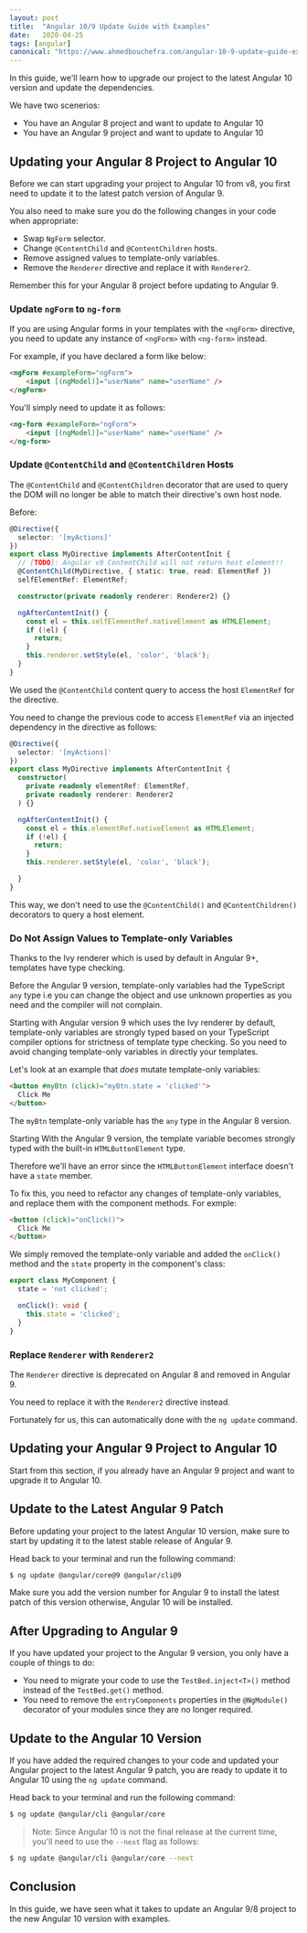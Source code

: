 ```yaml
---
layout: post
title:  "Angular 10/9 Update Guide with Examples"
date:   2020-04-25
tags: [angular]
canonical: "https://www.ahmedbouchefra.com/angular-10-9-update-guide-examples/"  
---
```





In this guide, we'll learn how to upgrade our project to the latest Angular 10 version and update the dependencies.

We have two scenerios:

- You have an Angular 8 project and want to update to Angular 10
- You have an Angular 9 project and want to update to Angular 10

## Updating your Angular 8 Project to Angular 10

Before we can start upgrading your project to Angular 10 from v8, you first need to update it to the latest patch version of Angular 9.

You also need to make sure you do the following changes in your code when appropriate:

- Swap `NgForm`  selector.
- Change `@ContentChild`  and  `@ContentChildren`  hosts.
- Remove assigned values to template-only variables.
- Remove the `Renderer`  directive and replace it with `Renderer2`.

Remember this for your Angular 8 project before updating to Angular 9.


### Update `ngForm` to `ng-form`

If you are using Angular forms in your templates with the `<ngForm>` directive, you need to update any instance of `<ngForm>`  with `<ng-form>` instead. 


For example, if you have declared a form like below:

```html
<ngForm #exampleForm="ngForm">
    <input [(ngModel)]="userName" name="userName" />
</ngForm>
```

You'll simply need to update it as follows:

```html
<ng-form #exampleForm="ngForm">
    <input [(ngModel)]="userName" name="userName" />
</ng-form>
```

### Update `@ContentChild`  and  `@ContentChildren`  Hosts

The  `@ContentChild`  and  `@ContentChildren`  decorator that are used to query the DOM will no longer be able to match their directive's own host node.

Before:

```typescript
@Directive({
  selector: '[myActions]'
})
export class MyDirective implements AfterContentInit {
  // [TODO]: Angular v9 ContentChild will not return host element!!
  @ContentChild(MyDirective, { static: true, read: ElementRef })
  selfElementRef: ElementRef;

  constructor(private readonly renderer: Renderer2) {}

  ngAfterContentInit() {
    const el = this.selfElementRef.nativeElement as HTMLElement;
    if (!el) {
      return;
    }
    this.renderer.setStyle(el, 'color', 'black');
  }
}
```

We used the  `@ContentChild`  content query to access the host  `ElementRef`  for the directive. 

You need to change the previous code to access `ElementRef`  via an injected dependency in the directive as follows:

```typescript
@Directive({
  selector: '[myActions]'
})
export class MyDirective implements AfterContentInit {
  constructor(
    private readonly elementRef: ElementRef,
    private readonly renderer: Renderer2
  ) {}

  ngAfterContentInit() {
    const el = this.elementRef.nativeElement as HTMLElement;
    if (!el) {
      return;
    }
    this.renderer.setStyle(el, 'color', 'black');

  }
}
```

This way, we don't need to use the  `@ContentChild()`  and  `@ContentChildren()`  decorators to query a host element. 


### Do Not Assign Values to Template-only Variables

Thanks to the Ivy renderer which is used by default in Angular 9+, templates have type checking.

Before the Angular 9 version, template-only variables had the TypeScript  `any`  type i.e you can change the object and use unknown properties as you need and the compiler will not complain.

Starting with Angular version 9 which uses the Ivy renderer by default, template-only variables are strongly typed based on your TypeScript compiler options for strictness of template type checking. So you need to avoid changing template-only variables in directly your templates.

Let's look at an example that  _does_  mutate template-only variables:

```html
<button #myBtn (click)="myBtn.state = 'clicked'">
  Click Me
</button>
```

The  `myBtn`  template-only variable has the `any` type in the Angular 8 version. 

Starting With the Angular 9 version, the template variable becomes strongly typed with the built-in  `HTMLButtonElement` type. 

Therefore we'll have an error since the  `HTMLButtonElement`  interface doesn't have a  `state`  member.

To fix this, you need to refactor any changes of template-only variables, and replace them with the component methods. For exmple:

```html
<button (click)="onClick()">
  Click Me
</button>
```

We simply removed the template-only variable and added the `onClick()` method and the `state` property in the component's class:

```typescript
export class MyComponent {
  state = 'not clicked';

  onClick(): void {
    this.state = 'clicked';
  }
}
```


### Replace `Renderer`  with `Renderer2`

The `Renderer` directive  is deprecated on Angular 8 and removed  in Angular 9. 

You need to replace it with the `Renderer2` directive instead.

Fortunately for us, this can automatically done with the  `ng update`  command. 

## Updating your Angular 9 Project to Angular 10

Start from this section, if you already have an Angular 9 project and want to upgrade it to Angular 10.

## Update to the Latest Angular 9 Patch

Before updating your project to the latest Angular 10 version, make sure to start by updating it to the latest stable release of Angular 9.

Head back to your terminal and run the following command:

```bash
$ ng update @angular/core@9 @angular/cli@9
```

Make sure you add the version number for Angular 9 to install the latest patch of this version otherwise, Angular 10 will be installed.

## After Upgrading to Angular 9

If you have updated your project to the Angular 9 version, you only have a couple of things to do:

- You need to migrate your code to use the `TestBed.inject<T>()`  method instead of the `TestBed.get()`  method.
- You need to remove the  `entryComponents`  properties in the  `@NgModule()`  decorator of your modules since they are no longer required.



## Update to the Angular 10 Version

If you have added the required changes to your code and updated your Angular project to the latest Angular 9 patch, you are ready to update it to Angular 10  using the `ng update` command.

Head back to your terminal and run the following command:

```bash
$ ng update @angular/cli @angular/core
```

>Note: Since Angular 10 is not the final release at the current time, you'll need to use the  `--next`  flag as follows:

```bash
$ ng update @angular/cli @angular/core --next
```



## Conclusion

In this guide, we have seen what it takes to update an Angular 9/8 project to the new Angular 10 version with examples.
